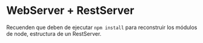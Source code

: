 # WebServer + RestServer

Recuenden que deben de ejecutar ```npm install``` para reconstruir los módulos de node,
estructura de un RestServer.
